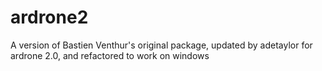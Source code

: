 # ardrone2
A version of Bastien Venthur's original package, updated by adetaylor for ardrone 2.0, and refactored to work on windows
